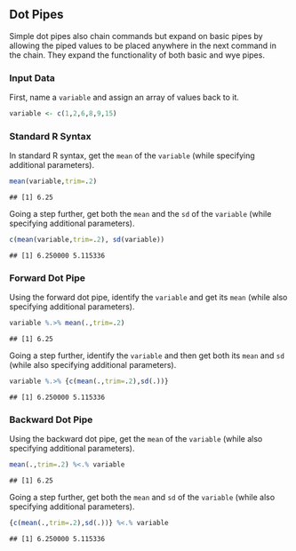 ## Dot Pipes

Simple dot pipes also chain commands but expand on basic pipes by allowing the piped values to be placed anywhere in the next command in the chain. They expand the functionality of both basic and wye pipes.

### Input Data

First, name a `variable` and assign an array of values back to it.


```r
variable <- c(1,2,6,8,9,15)
```

### Standard R Syntax

In standard R syntax, get the `mean` of the `variable` (while specifying additional parameters).


```r
mean(variable,trim=.2)
```

```
## [1] 6.25
```

Going a step further, get both the `mean` and the `sd` of the `variable` (while specifying additional parameters).


```r
c(mean(variable,trim=.2), sd(variable))
```

```
## [1] 6.250000 5.115336
```

### Forward Dot Pipe

Using the forward dot pipe, identify the `variable` and get its `mean` (while also specifying additional parameters).


```r
variable %.>% mean(.,trim=.2)
```

```
## [1] 6.25
```

Going a step further, identify the `variable` and then get both its `mean` and `sd` (while also specifying additional parameters).


```r
variable %.>% {c(mean(.,trim=.2),sd(.))}
```

```
## [1] 6.250000 5.115336
```

### Backward Dot Pipe

Using the backward dot pipe, get the `mean`  of the `variable` (while also specifying additional parameters).


```r
mean(.,trim=.2) %<.% variable
```

```
## [1] 6.25
```

Going a step further, get both the `mean` and `sd` of the `variable` (while also specifying additional parameters).


```r
{c(mean(.,trim=.2),sd(.))} %<.% variable
```

```
## [1] 6.250000 5.115336
```
